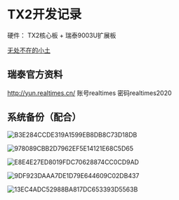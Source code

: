 # TX2开发记录  

硬件： TX2核心板 + 瑞泰9003U扩展板  

[无处不在的小土](https://gaoyichao.com/Xiaotu/?book=ros&title=%E7%94%A8SDF%E6%96%87%E4%BB%B6%E6%A8%A1%E6%8B%9F%E6%BF%80%E5%85%89%E9%9B%B7%E8%BE%BE)


## 瑞泰官方资料  

http://yun.realtimes.cn/   账号realtimes    密码realtimes2020  


## 系统备份（配合）

![B3E284CCDE319A1599EB8DB8C73D18DB](https://user-images.githubusercontent.com/58176267/140467504-5d12fd35-2ad6-4c56-879a-a8ac220fd2b7.jpg)


![978089CBB2D7962EF5E14121E68C5D65](https://user-images.githubusercontent.com/58176267/140604791-8d22123c-ee01-4caf-9196-f9a4a53cbebc.jpg)


![E8E4E27ED8019FDC70628874CC0CD9AD](https://user-images.githubusercontent.com/58176267/140604799-06280ee8-d651-4de8-a771-b169b3b074b8.jpg)

![9DF923DAAA7DE1D79E644609C02DB437](https://user-images.githubusercontent.com/58176267/140604803-ac4a92c2-64cd-4c01-aea3-b94582f89e2c.jpg)

![13EC4ADC52988BA817DC653393D5563B](https://user-images.githubusercontent.com/58176267/140604807-2948fbae-3e67-4662-a338-056a65645f0a.jpg)
